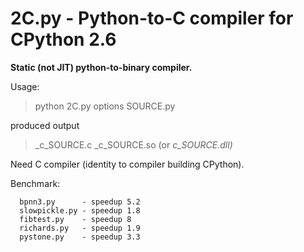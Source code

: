 # 2C.py - Python-to-C compiler for CPython 2.6 #
**Static (not JIT) python-to-binary compiler.**

Usage:
> python 2C.py options SOURCE.py

produced output
> _c\_SOURCE.c
>_c\_SOURCE.so (or _c\_SOURCE.dll)_

Need C compiler (identity to compiler building CPython).

Benchmark:
```
  bpnn3.py      - speedup 5.2
  slowpickle.py - speedup 1.8
  fibtest.py    - speedup 8
  richards.py   - speedup 1.9
  pystone.py    - speedup 3.3
```

